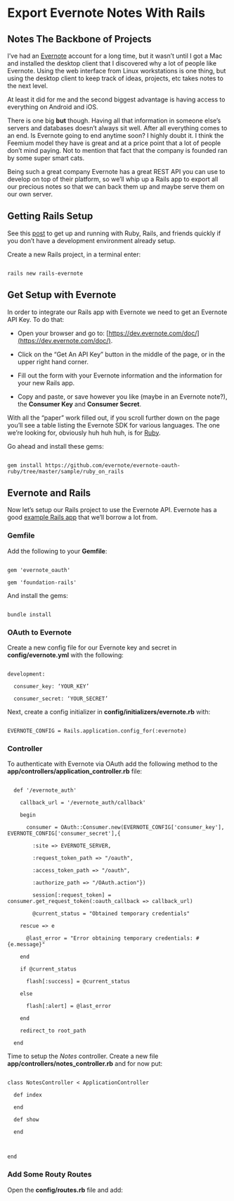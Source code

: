 # Export Evernote Notes With Rails

## Notes The Backbone of Projects

I’ve had an [Evernote](https://www.evernote.com/referral/Registration.action?sig=ced560945d99f9c099d9282af6b8e21b&uid=11392509) account for a long time, but it wasn’t until I got a Mac and installed the desktop client that I discovered why a lot of people like Evernote.  Using the web interface from Linux workstations is one thing, but using the desktop client to keep track of ideas, projects, etc takes notes to the next level.

At least it did for me and the second biggest advantage is having access to everything on Android and iOS.

There is one big **but** though.  Having all that information in someone else’s servers and databases doesn’t always sit well.  After all everything comes to an end.  Is Evernote going to end anytime soon? I highly doubt it.  I think the Feemium model they have is great and at a price point that a lot of people don’t mind paying.  Not to mention that fact that the company is founded ran by some super smart cats.

Being such a great company Evernote has a great REST API you can use to develop on top of their platform, so we’ll whip up a Rails app to export all our precious notes so that we can back them up and maybe serve them on our own server.

## Getting Rails Setup

See this [post](http://devblog.boonecommunitynetwork.com/ruby-rails-and-passenger/) to get up and running with Ruby, Rails, and friends quickly if you don’t have a development environment already setup.

Create a new Rails project, in a terminal enter:

```

rails new rails-evernote

```

## Get Setup with Evernote

In order to integrate our Rails app with Evernote we need to get an Evernote API Key.  To do that:

* Open your browser and go to: [https://dev.evernote.com/doc/](https://dev.evernote.com/doc/).

* Click on the “Get An API Key” button in the middle of the page, or in the upper right hand corner.

* Fill out the form with your Evernote information and the information for your new Rails app.

* Copy and paste, or save however you like (maybe in an Evernote note?), the **Consumer Key** and **Consumer Secret**.

With all the “paper” work filled out, if you scroll further down on the page you’ll see a table listing the Evernote SDK for various languages.  The one we’re looking for, obviously huh huh huh, is for [Ruby](https://github.com/evernote/evernote-sdk-ruby).

Go ahead and install these gems:

```

gem install https://github.com/evernote/evernote-oauth-ruby/tree/master/sample/ruby_on_rails

```

## Evernote and Rails

Now let’s setup our Rails project to use the Evernote API.  Evernote has a good [example Rails app](https://github.com/evernote/evernote-oauth-ruby/tree/master/sample/ruby_on_rails) that we’ll borrow a lot from.

### Gemfile

Add the following to your **Gemfile**:

```

gem 'evernote_oauth'

gem 'foundation-rails'

```

And install the gems:

```

bundle install

```

### OAuth to Evernote

Create a new config file for our Evernote key and secret in **config/evernote.yml** with the following:

```

development:

  consumer_key: ‘YOUR_KEY’

  consumer_secret: ‘YOUR_SECRET’

```

Next, create a config initializer in **config/initializers/evernote.rb** with:

```

EVERNOTE_CONFIG = Rails.application.config_for(:evernote)

```

### Controller

To authenticate with Evernote via OAuth add the following method to the **app/controllers/application_controller.rb** file:

```

  def '/evernote_auth'

    callback_url = '/evernote_auth/callback'

    begin

      consumer = OAuth::Consumer.new(EVERNOTE_CONFIG['consumer_key'], EVERNOTE_CONFIG['consumer_secret'],{

        :site => EVERNOTE_SERVER,

        :request_token_path => "/oauth",

        :access_token_path => "/oauth",

        :authorize_path => "/OAuth.action"})

        session[:request_token] = consumer.get_request_token(:oauth_callback => callback_url)

        @current_status = "Obtained temporary credentials"

    rescue => e

      @last_error = "Error obtaining temporary credentials: #{e.message}"

    end

    if @current_status

      flash[:success] = @current_status

    else

      flash[:alert] = @last_error

    end

    redirect_to root_path

  end

```

Time to setup the *Notes* controller.  Create a new file **app/controllers/notes_controller.rb** and for now put:

```

class NotesController < ApplicationController

  def index

  end

  def show

  end

  

end

```

### Add Some Routy Routes

Open the **config/routes.rb** file and add:

```

```